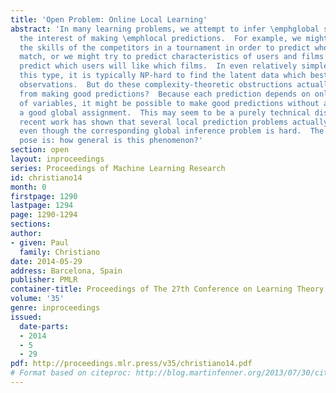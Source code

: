 ```yaml
---
title: 'Open Problem: Online Local Learning'
abstract: 'In many learning problems, we attempt to infer \emphglobal structure in
  the interest of making \emphlocal predictions.  For example, we might try to infer
  the skills of the competitors in a tournament in order to predict who will win a
  match, or we might try to predict characteristics of users and films in order to
  predict which users will like which films.  In even relatively simple settings of
  this type, it is typically NP-hard to find the latent data which best explain some
  observations.  But do these complexity-theoretic obstructions actually prevent us
  from making good predictions?  Because each prediction depends on only a small number
  of variables, it might be possible to make good predictions without actually finding
  a good global assignment.  This may seem to be a purely technical distinction, but
  recent work has shown that several local prediction problems actually \emphare easy
  even though the corresponding global inference problem is hard.  The question we
  pose is: how general is this phenomenon?'
section: open
layout: inproceedings
series: Proceedings of Machine Learning Research
id: christiano14
month: 0
firstpage: 1290
lastpage: 1294
page: 1290-1294
sections: 
author:
- given: Paul
  family: Christiano
date: 2014-05-29
address: Barcelona, Spain
publisher: PMLR
container-title: Proceedings of The 27th Conference on Learning Theory
volume: '35'
genre: inproceedings
issued:
  date-parts:
  - 2014
  - 5
  - 29
pdf: http://proceedings.mlr.press/v35/christiano14.pdf
# Format based on citeproc: http://blog.martinfenner.org/2013/07/30/citeproc-yaml-for-bibliographies/
---
```

